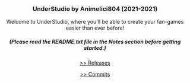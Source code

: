 <b><h3 align="center">UnderStudio by Animelici804 (2021-2021)</h3></b>
<p align="center">Welcome to UnderStudio, where you'll be able to create your fan-games easier than ever before!</p>
<h5 align="center">(Please read the README.txt file in the Notes section before getting started.)</h5>

<p align="center"><a href="https://github.com/Animelici804/understudio/releases/" target="_blank"> >> Releases</p></a>

<p align="center"><a href="https://github.com/Animelici804/understudio/commits/" target="_blank"> >> Commits</p></a>
